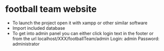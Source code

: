 # football team website

- To launch the project open it with xampp or other similar software
- Import included database 
- To get into admin panel you can either click login text in the footer or from the url localhost/XXX/footballTeam/admin
Login: admin Password: administrator
